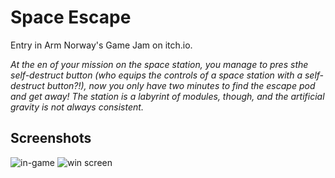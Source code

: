# Space Escape 
Entry in Arm Norway's Game Jam on itch.io.

*At the en of your mission on the space station, you manage to pres sthe self-destruct button (who equips the controls of a space station with a self-destruct button?!), now you only have two minutes to find the escape pod and get away! The station is a labyrint of modules, though, and the artificial gravity is not always consistent.*

## Screenshots

![in-game](https://github.com/akberg/arm-gamejam-21/blob/master/SpaceEscape/screenshots/space-escape-0.PNG)
![win screen](https://github.com/akberg/arm-gamejam-21/blob/master/SpaceEscape/screenshots/space-escape-1.PNG)
